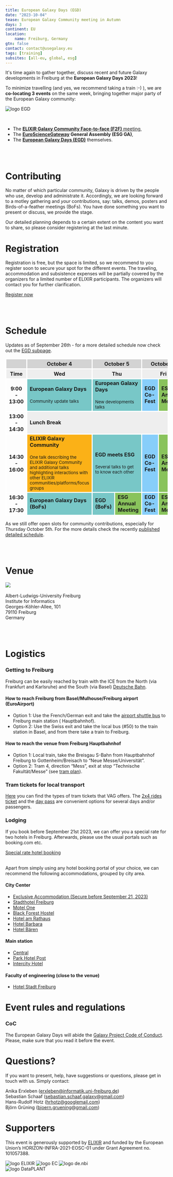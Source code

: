 ```yaml
---
title: European Galaxy Days (EGD)
date: "2023-10-04"
tease: European Galaxy Community meeting in Autumn
days: 3
continent: EU
location:
    name: Freiburg, Germany
gtn: false
contact: contact@usegalaxy.eu
tags: [training]
subsites: [all-eu, global, esg]
---
```


It's time again to gather together, discuss recent and future Galaxy developments in Freiburg at the **European Galaxy Days 2023**!

To minimize travelling (and yes, we recommend taking a train :-) ), we are **co-locating 3 events** on the same week, bringing together major party of the European Galaxy community:

<div class="float-right" style="max-width: 400px">

![logo EGD](logo-egd2023.png)

</div>

<br>

[//]: # "- [**EuroScienceGateway General Assembly (ESG GA)**](/events/2023-10-egd/esg/)"

[//]: # "- [**ELIXIR Galaxy Community Meeting**](/events/2023-10-egd/gcm/)"

- The [**ELIXIR Galaxy Community Face-to-face (F2F)** meeting](https://elixir-europe.org/events/elixir-galaxy-community-meeting-0),
- The **[EuroScienceGateway](/projects/esg/) General Assembly (ESG GA)**,
- The **[European Galaxy Days (EGD)](/events/2023-10-egd/egd/)** themselves.

<br><br>

# Contributing

No matter of which particular community, Galaxy is driven by the people who use, develop and administrate it. Accordingly, we are looking forward to a motley gathering and *your* contributions, say: talks, demos, posters and Birds-of-a-feather meetings (BoFs). You have done something you want to present or discuss, we provide the stage.

Our detailed planning depends to a certain extent on the content you want to share, so please consider registering at the last minute.

# Registration

Registration is free, but the space is limited, so we recommend to you register soon to secure your spot for the different events. 
The traveling, accommodation and subsistence expenses will be partially covered by the organizers for a limited number of ELIXIR participants. 
The organizers will contact you for further clarification. 

[//]: # "> If you want to give a talk or have a demo, please register by **September 8th**."

[//]: # "> The registration for attendance closes on **September 18th**."

<div class="row justify-content-center">
  <a class="btn w-25 btn-dark" href="https://docs.google.com/forms/d/1Lgwe6Hy-GgcpVUYi7u6uvyGJuZlueXYpWiK0RwgTGec" role="button" target="_blank">Register now</a>
</div>

<br><br>

# Schedule
Updates as of September 26th - for a more detailed schedule now check out the [EGD subpage](/events/2023-10-egd/egd/).
<table>
  <tbody>
    <tr class="lead text-center" style="background-color: lightgray;">
      <th style="border: 3px solid white;"></th>
      <th colspan=2 style="border: 3px solid white;">October 4</th>
      <th colspan=2 style="border: 3px solid white;">October 5</th>
      <th colspan=2 style="border: 3px solid white;">October 6</th>
    </tr>
    <tr class="text-center" style="background-color: #EEEEEE; border: 3px solid white">
      <th style="border: 3px solid white;">Time</th>
      <th colspan=2 style="max-width: 18%; border: 3px solid white;">Wed</th>
      <th colspan=2 style="max-width: 18%; border: 3px solid white;">Thu</th>
      <th colspan=2 style="max-width: 18%; border: 3px solid white;">Fri</th>
    </tr>
    <tr class="text-center">
      <th style="border: 3px solid white; vertical-align: middle;">9:00<br> - <br>13:00</th>
      <td colspan="2" style="background-color: #78C7C7; border: 3px solid white;"><strong>European Galaxy Days</strong>
        <br><br><small>Community update talks</small>
      </td>
      <td colspan="2" style="background-color: #78C7C7; border: 3px solid white;"><strong>European Galaxy Days</strong>
        <br><br><small>New developments talks</small>
      </td>
      <td style="background-color: #87CEFA; border: 3px solid white;"><strong>EGD Co-Fest</strong>
      </td>
      <td style="background-color: #89C35C; border: 3px solid white;"><strong>ESG Annual Meeting</strong>
      </td>
    </tr>
    <tr class="text-center">
      <th style="border: 3px solid white; vertical-align: middle;">13:00<br> - <br>14:30</th>
      <td colspan="6" style="background-color: #EEEEEE;">
        <strong>Lunch Break</strong>
      </td>
    </tr>
    <tr class="text-center">
      <th style="border: 3px solid white; vertical-align: middle;">14:30<br> - <br>16:00</th>
      <td colspan="2" style="background-color: #FBB117; border: 3px solid white;">
        <strong>ELIXIR Galaxy Community</strong>
        <br><br><small>One talk describing the ELIXIR Galaxy Community and additional talks highlighting interactions with other ELIXIR communities/platforms/focus groups</small>
      </td>
      <td colspan="2" style="background-color: #78C7C7; border: 3px solid white;"><strong>EGD meets ESG</strong>
        <br><br><small>Several talks to get to know each other</small>
      </td>
      <td style="background-color: #87CEFA; border: 3px solid white;"><strong>EGD Co-Fest</strong>
      </td>
      <td style="background-color: #89C35C; border: 3px solid white;"><strong>ESG Annual Meeting</strong>
      </td>
    </tr>
    <tr class="text-center">
      <th style="border: 3px solid white; vertical-align: middle;">16:30<br> - <br>17:30</th>
      <td colspan="2" style="background-color: #78C7C7; border: 3px solid white;">
        <strong>European Galaxy Days (BoFs)</strong>
      </td>
      <td style="background-color: #78C7C7; border: 3px solid white;"><strong>EGD (BoFs)</strong>
      </td>
      <td style="background-color: #89C35C; border: 3px solid white;"><strong>ESG Annual Meeting</strong>
      </td>
      <td style="background-color: #87CEFA; border: 3px solid white;"><strong>EGD Co-Fest</strong>
      </td>
      <td style="background-color: #89C35C; border: 3px solid white;"><strong>ESG Annual Meeting</strong>
      </td>
    </tr>
  </tbody>
</table>

As we still offer open slots for community contributions, especially for Thursday October 5th. For the more details check the recently [published detailed schedule](/events/2023-10-egd/egd/).

<br><br>

# Venue

<img class="float-right" src="https://www.informatik.uni-freiburg.de/data/intern/bilder/1756.jpg" />
<br><br>
Albert-Ludwigs-University Freiburg<br />
Institute for Informatics<br />
Georges-Köhler-Allee, 101<br />
79110 Freiburg<br />
Germany

<br><br>

# Logistics

### Getting to Freiburg

Freiburg can be easily reached by train with the ICE from the North (via Frankfurt and Karlsruhe) and the South (via
Basel) [Deutsche Bahn](https://www.bahn.com/en).

#### How to reach Freiburg from Basel/Mulhouse/Freiburg airport (EuroAirport)

- Option 1: Use the French/German exit and take
  the [airport shuttle bus](http://www.freiburger-reisedienst.de/en/airportbus/timetable.php) to Freiburg main station (
  Hauptbahnhof).
- Option 2: Use the Swiss exit and take the local bus (#50) to the train station in Basel, and from there take a train
  to Freiburg.

#### How to reach the venue from Freiburg Hauptbahnhof

- Option 1: Local train, take the Breisgau S-Bahn from Hauptbahnhof Freiburg to Gottenheim/Breisach to “Neue
  Messe/Universität”.
- Option 2: Tram 4, direction “Mess”, exit at stop “Technische Fakultät/Messe” (see [tram plan](http://www.vag-freiburg.de/fahrplan-linien/netzplaene/liniennetzplan.html)).

### Tram tickets for local transport

[Here](https://www.vag-freiburg.de/tickets) you can find the types of tram tickets that VAG offers.
The [2x4 rides ticket](https://www.vag-freiburg.de/tickets/einzel-und-tageskarten/2x4-fahrtenkarte) and the [day pass](https://www.vag-freiburg.de/tickets/einzel-und-tageskarten/tageskarte) are convenient options for several days and/or passengers.

### Lodging

If you book before September 21st 2023, we can offer you a special rate for two hotels in Freiburg. Afterwards, please use the usual portals such as booking.com etc.

<div class="row justify-content-center">
  <a class="btn w-25 btn-dark" href="https://tportal.toubiz.de/freiburgKongresse/ukv/?doSearch=1&ukv_result_order=1&number_adult=1&rate=FIT00020071573930301&date_from=03.10.2023&date_to=06.10.2023&reset=1&globalReset=1&lang=en" role="button" target="_blank">Special rate hotel booking</a>
</div>
<br>

Apart from simply using any hotel booking portal of your choice, we can recommend the following accommodations, grouped by city area.

#### City Center

- [Exclusive Accommodation (Secure before September 21, 2023)](https://tportal.toubiz.de/freiburgKongresse/ukv/?doSearch=1&ukv_result_order=1&number_adult=1&rate=FIT00020071573930301&date_from=03.10.2023&date_to=06.10.2023&reset=1&globalReset=1&lang=en)
- [Stadthotel Freiburg](https://www.hotel-freiburg.de/de)
- [Motel One](https://www.motel-one.com/en/hotels/freiburg/hotel-freiburg)
- [Black Forest Hostel](https://www.blackforest-hostel.de)
- [Hotel am Rathaus](http://www.am-rathaus.de)
- [Hotel Barbara](http://www.hotel-barbara.de)
- [Hotel Bären](https://www.hotel-freiburg-baeren.de/)

#### Main station

- [Central](https://www.central-freiburg.de)
- [Park Hotel Post](https://www.park-hotel-post.de/de)
- [Intercity Hotel](https://hrewards.com/de/intercityhotel-freiburg)

#### Faculty of engineering (close to the venue)

- [Hotel Stadt Freiburg](https://www.hotel-stadt-freiburg.de)

# Event rules and regulations

### CoC

The European Galaxy Days will abide the [Galaxy Project Code of Conduct](https://galaxyproject.org/community/coc/).
Please, make sure that you read it before the event.

# Questions?

If you want to present, help, have suggestions or questions, please get in touch with us.
Simply contact:

Anika Erxleben (erxleben@informatik.uni-freiburg.de)<br />
Sebastian Schaaf (sebastian.schaaf.galaxy@gmail.com)<br />
Hans-Rudolf Hotz (hrhotz@googlemail.com)<br />
Björn Grüning (bjoern.gruening@gmail.com)<br />

# Supporters

This event is generously supported by [ELIXIR](https://elixir-europe.org/) and funded by the European Union’s
HORIZON-INFRA-2021-EOSC-01 under Grant Agreement no. 101057388.

<div style="max-width: 300px">

![logo ELIXIR](/images/logos/ElixirNoTextLogo.png)
![logo EC](eu_funded_en.jpg)
![logo de.nbi](denbi.png)
![logo DataPLANT](/images/logos/DataPLANT-logo-transparent.png) 

</div>
